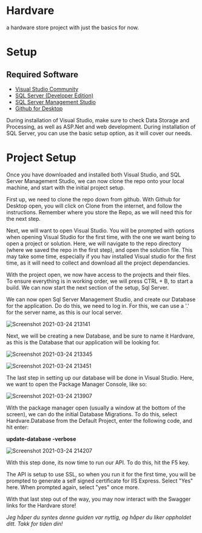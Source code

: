 # Hardvare
a hardware store project with just the basics for now.

# Setup
## Required Software

- [Visual Studio Community](https://visualstudio.microsoft.com/vs/community/) 
- [SQL Server (Developer Edition)](https://www.microsoft.com/en-gb/sql-server/sql-server-downloads?rtc=1)
- [SQL Server Management Studio](https://docs.microsoft.com/en-us/sql/ssms/download-sql-server-management-studio-ssms?redirectedfrom=MSDN&view=sql-server-ver15)
- [Github for Desktop](https://desktop.github.com/)

During installation of Visual Studio, make sure to check Data Storage and Processing, as well as ASP.Net and web development.
During installation of SQL Server, you can use the basic setup option, as it will cover our needs.

# Project Setup

Once you have downloaded and installed both Visual Studio, and SQL Server Management Studio, we can now clone the repo onto your local machine, and start with the initial project setup. 

First up, we need to clone the repo down from github. With Github for Desktop open, you will click on Clone from the internet, and follow the instructions. Remember where you store the Repo, as we will need this for the next step.  

Next, we will want to open Visual Studio. You will be prompted with options when opening Visual Studio for the first time, with the one we want being to open a project or solution. Here, we will navigate to the repo directory (where we saved the repo in the first step), and open the solution file. This may take some time, especially if you hav installed Visual studio for the first time, as it will need to collect and download all the project dependancies.

With the project open, we now have access to the projects and their files. To ensure everything is in working order, we will press CTRL + B, to start a build. We can now start the next section of the setup, Sql Server.

We can now open Sql Server Management Studio, and create our Database for the application. Do do this, we need to log in. For this, we can use a '.' for the server name, as this is our local server.

![Screenshot 2021-03-24 213141](https://user-images.githubusercontent.com/12593689/112372359-5cabdb00-8ce8-11eb-8253-1cd978df457e.png)

Next, we will be creating a new Database, and be sure to name it Hardvare, as this is the Database that our application will be looking for.

![Screenshot 2021-03-24 213345](https://user-images.githubusercontent.com/12593689/112372690-c6c48000-8ce8-11eb-80f5-8dcd35f06dd9.png)

![Screenshot 2021-03-24 213451](https://user-images.githubusercontent.com/12593689/112372699-ca580700-8ce8-11eb-976c-0bca04631a0b.png)

The last step in setting up our database will be done in Visual Studio. Here, we want to open the Package Manager Console, like so:

![Screenshot 2021-03-24 213907](https://user-images.githubusercontent.com/12593689/112373204-5c600f80-8ce9-11eb-8169-65272542bf96.png)

With the package manager open (usually a window at the bottom of the screen), we can do the initial Database Migrations. To do this, select Hardvare.Database from the Default Project, enter the following code, and hit enter:

**update-database -verbose**

![Screenshot 2021-03-24 214207](https://user-images.githubusercontent.com/12593689/112373584-caa4d200-8ce9-11eb-9a11-8533bcb862bb.png)

With this step done, its now time to run our API. To do this, hit the F5 key.

The API is setup to use SSL, so when you run it for the first time, you will be prompted to generate a self signed certificate for IIS Express. Select "Yes" here. When prompted again, select "yes" once more. 

With that last step out of the way, you may now interact with the Swagger links for the Hardvare store!

*Jeg håper du syntes denne guiden var nyttig, og håper du liker oppholdet ditt. Takk for tiden din!*
